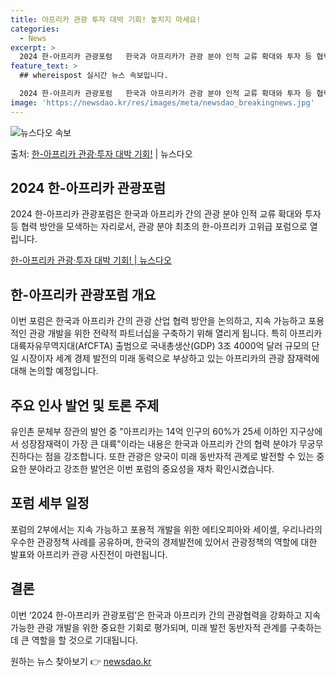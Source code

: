```yaml
---
title: 아프리카 관광 투자 대박 기회! 놓치지 마세요!
categories:
  - News
excerpt: >
  2024 한-아프리카 관광포럼   한국과 아프리카가 관광 분야 인적 교류 확대와 투자 등 협력 방안을 모색합…
feature_text: >
  ## whereispost 실시간 뉴스 속보입니다.

  2024 한-아프리카 관광포럼   한국과 아프리카가 관광 분야 인적 교류 확대와 투자 등 협력 방안을 모색합…
image: 'https://newsdao.kr/res/images/meta/newsdao_breakingnews.jpg'
---
```


![뉴스다오 속보](https://newsdao.kr/res/images/meta/newsdao_breakingnews.jpg)

<p>출처: <a href="https://newsdao.kr/4037" rel="dofollow">한-아프리카 관광·투자 대박 기회!</a> | 뉴스다오</p>

<h2 data-ke-size="size26">2024 한-아프리카 관광포럼</h2>
2024 한-아프리카 관광포럼은 한국과 아프리카 간의 관광 분야 인적 교류 확대와 투자 등 협력 방안을 모색하는 자리로서, 관광 분야 최초의 한-아프리카 고위급 포럼으로 열립니다.

<p data-ke-size="size16"><a href="https://newsdao.kr/4037">한-아프리카 관광·투자 대박 기회! | 뉴스다오</a></p>

<h2 data-ke-size="size26">한-아프리카 관광포럼 개요</h2>
이번 포럼은 한국과 아프리카 간의 관광 산업 협력 방안을 논의하고, 지속 가능하고 포용적인 관광 개발을 위한 전략적 파트너십을 구축하기 위해 열리게 됩니다. 특히 아프리카 대륙자유무역지대(AfCFTA) 출범으로 국내총생산(GDP) 3조 4000억 달러 규모의 단일 시장이자 세계 경제 발전의 미래 동력으로 부상하고 있는 아프리카의 관광 잠재력에 대해 논의할 예정입니다.

<h2 data-ke-size="size26">주요 인사 발언 및 토론 주제</h2>
유인촌 문체부 장관의 발언 중 "아프리카는 14억 인구의 60%가 25세 이하인 지구상에서 성장잠재력이 가장 큰 대륙"이라는 내용은 한국과 아프리카 간의 협력 분야가 무궁무진하다는 점을 강조합니다. 또한 관광은 양국이 미래 동반자적 관계로 발전할 수 있는 중요한 분야라고 강조한 발언은 이번 포럼의 중요성을 재차 확인시켰습니다.

<h2 data-ke-size="size26">포럼 세부 일정</h2>
포럼의 2부에서는 지속 가능하고 포용적 개발을 위한 에티오피아와 세이셸, 우리나라의 우수한 관광정책 사례를 공유하며, 한국의 경제발전에 있어서 관광정책의 역할에 대한 발표와 아프리카 관광 사진전이 마련됩니다.

<h2 data-ke-size="size26">결론</h2>
이번 ‘2024 한-아프리카 관광포럼’은 한국과 아프리카 간의 관광협력을 강화하고 지속 가능한 관광 개발을 위한 중요한 기회로 평가되며, 미래 발전 동반자적 관계를 구축하는 데 큰 역할을 할 것으로 기대됩니다. 

원하는 뉴스 찾아보기 👉 <a href="https://newsdao.kr" rel="dofollow">newsdao.kr</a>


